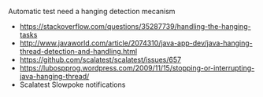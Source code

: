 Automatic test need a hanging detection mecanism
* https://stackoverflow.com/questions/35287739/handling-the-hanging-tasks
* http://www.javaworld.com/article/2074310/java-app-dev/java-hanging-thread-detection-and-handling.html
* https://github.com/scalatest/scalatest/issues/657
* https://lubospprog.wordpress.com/2009/11/15/stopping-or-interrupting-java-hanging-thread/
* Scalatest Slowpoke notifications